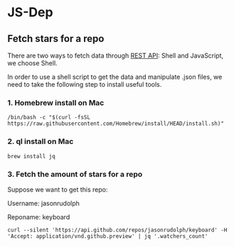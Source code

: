 # JS-Dep

## Fetch stars for a repo

There are two ways to fetch data through [REST API](https://docs.github.com/en/rest): Shell and JavaScript, we choose Shell.

In order to use a shell script to get the data and manipulate .json files, we need to take the following step to install useful tools.

### 1. Homebrew install on Mac

```
/bin/bash -c "$(curl -fsSL https://raw.githubusercontent.com/Homebrew/install/HEAD/install.sh)"
```

### 2. ql install on Mac

```
brew install jq
```

### 3. Fetch the amount of stars for a repo

Suppose we want to get this repo:

Username: jasonrudolph

Reponame: keyboard

```
curl --silent 'https://api.github.com/repos/jasonrudolph/keyboard' -H 'Accept: application/vnd.github.preview' | jq '.watchers_count'
```



